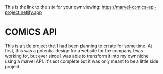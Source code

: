 This is the link to the site for your own viewing: https://marvel-comics-api-project.netlify.app

# COMICS API

This is a side project that I had been planning to create for some time. At first, this was a potential design for a website for the company I was working for, but ever since I was able to transform it into my own niche using a marvel API. It's not complete but it was only meant to be a little side project.
